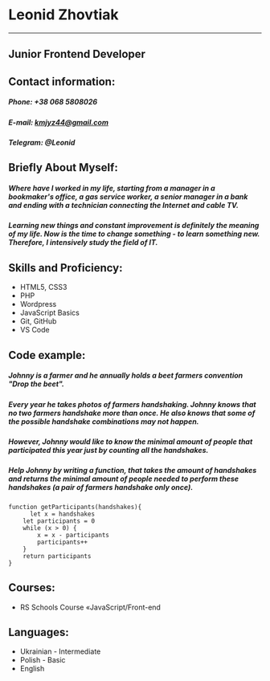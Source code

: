   # Leonid Zhovtiak
***************
## Junior Frontend Developer

## Contact information:  
##### Phone: +38 068 5808026  
##### E-mail: kmjyz44@gmail.com  
##### Telegram: @Leonid  


## Briefly About Myself:

##### Where have I worked in my life, starting from a manager in a bookmaker's office, a gas service worker, a senior manager in a bank and ending with a technician connecting the Internet and cable TV.
##### Learning new things and constant improvement is definitely the meaning of my life. Now is the time to change something - to learn something new. Therefore, I intensively study the field of IT.

## Skills and Proficiency:

- HTML5, CSS3 
- PHP
- Wordpress 
- JavaScript Basics  
- Git, GitHub  
- VS Code  

## Code example:
##### Johnny is a farmer and he annually holds a beet farmers convention "Drop the beet".

##### Every year he takes photos of farmers handshaking. Johnny knows that no two farmers handshake more than once. He also knows that some of the possible handshake combinations may not happen.

##### However, Johnny would like to know the minimal amount of people that participated this year just by counting all the handshakes.

##### Help Johnny by writing a function, that takes the amount of handshakes and returns the minimal amount of people needed to perform these handshakes (a pair of farmers handshake only once).


```
function getParticipants(handshakes){
      let x = handshakes
    let participants = 0
    while (x > 0) {
        x = x - participants
        participants++
    }
    return participants
}

```

## Courses:
- RS Schools Course «JavaScript/Front-end  

## Languages:
- Ukrainian - Intermediate
- Polish - Basic
- English

